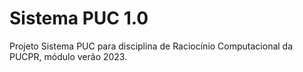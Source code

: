 # Sistema PUC 1.0
Projeto Sistema PUC para disciplina de Raciocínio Computacional da PUCPR, módulo verão 2023.

